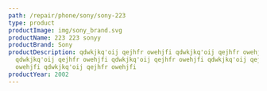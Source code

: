 ```yaml
---
path: /repair/phone/sony/sony-223
type: product
productImage: img/sony_brand.svg
productName: 223 223 sonyy
productBrand: Sony
productDescription: qdwkjkq'oij qejhfr owehjfi qdwkjkq'oij qejhfr owehjfi
  qdwkjkq'oij qejhfr owehjfi qdwkjkq'oij qejhfr owehjfi qdwkjkq'oij qejhfr
  owehjfi qdwkjkq'oij qejhfr owehjfi
productYear: 2002
---
```

